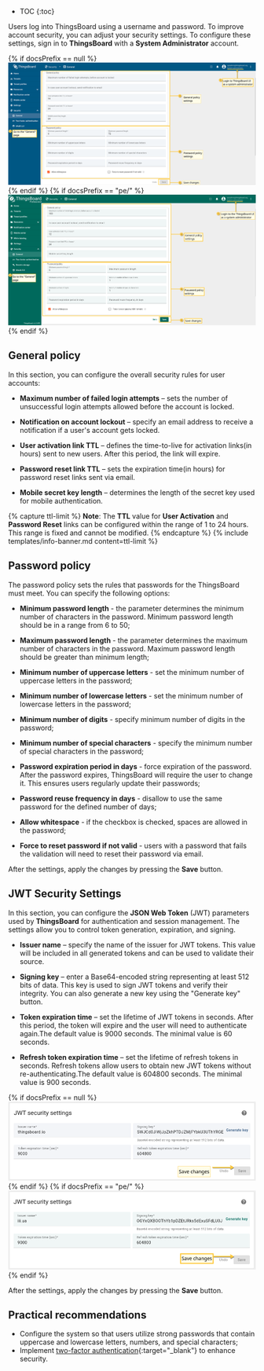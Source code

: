 * TOC
{:toc}

Users log into ThingsBoard using a username and password. To improve account security, you can adjust your security settings. To configure these settings, sign in to **ThingsBoard** with a **System Administrator** account.

{% if docsPrefix == null %}
![image](/images/user-guide/ui/security-settings/security-settings-general-ce.png)
{% endif %}
{% if docsPrefix == "pe/" %}
![image](/images/user-guide/ui/security-settings/security-settings-general-pe.png)
{% endif %}

## General policy

In this section, you can configure the overall security rules for user accounts:

- **Maximum number of failed login attempts** – sets the number of unsuccessful login attempts allowed before the account is locked.

- **Notification on account lockout** – specify an email address to receive a notification if a user's account gets locked.

- **User activation link TTL** – defines the time-to-live for activation links(in hours) sent to new users. After this period, the link will expire.

- **Password reset link TTL** – sets the expiration time(in hours) for password reset links sent via email.

- **Mobile secret key length** – determines the length of the secret key used for mobile authentication.

{% capture ttl-limit %}
**Note**:
The **TTL** value for **User Activation** and **Password Reset** links can be configured within the range of 1 to 24 hours. This range is fixed and cannot be modified.
{% endcapture %}
{% include templates/info-banner.md content=ttl-limit %}

## Password policy

The password policy sets the rules that passwords for the ThingsBoard must meet. You can specify the following options:

- **Minimum password length** - the parameter determines the minimum number of characters in the password. Minimum password length should be in a range from 6 to 50;

- **Maximum password length** - the parameter determines the maximum number of characters in the password. Maximum password length should be greater than minimum length;

- **Minimum number of uppercase letters** - set the minimum number of uppercase letters in the password;

- **Minimum number of lowercase letters** - set the minimum number of lowercase letters in the password;

- **Minimum number of digits** - specify minimum number of digits in the password;

- **Minimum number of special characters** - specify the minimum number of special characters in the password;

- **Password expiration period in days** - force expiration of the password. After the password expires, ThingsBoard will require the user to change it. This ensures users regularly update their passwords;

- **Password reuse frequency in days** - disallow to use the same password for the defined number of days;

- **Allow whitespace** - if the checkbox is checked, spaces are allowed in the password;

- **Force to reset password if not valid** - users with a password that fails the validation will need to reset their password via email.

After the settings, apply the changes by pressing the **Save** button.

## JWT Security Settings

In this section, you can configure the **JSON Web Token** (JWT) parameters used by **ThingsBoard** for authentication and session management. The settings allow you to control token generation, expiration, and signing.

- **Issuer name** – specify the name of the issuer for JWT tokens. This value will be included in all generated tokens and can be used to validate their source.

- **Signing key** – enter a Base64-encoded string representing at least 512 bits of data. This key is used to sign JWT tokens and verify their integrity. You can also generate a new key using the "Generate key" button.

- **Token expiration time** – set the lifetime of JWT tokens in seconds. After this period, the token will expire and the user will need to authenticate again.The default value is 9000 seconds. The minimal value is 60 seconds.

- **Refresh token expiration time** – set the lifetime of refresh tokens in seconds. Refresh tokens allow users to obtain new JWT tokens without re-authenticating.The default value is 604800 seconds. The minimal value is 900 seconds.

{% if docsPrefix == null %}
![image](/images/user-guide/ui/security-settings/security-settings-JWT-ce.png)
{% endif %}
{% if docsPrefix == "pe/" %}
![image](/images/user-guide/ui/security-settings/security-settings-JWT-pe.png)
{% endif %}


After the settings, apply the changes by pressing the **Save** button.

## Practical recommendations

- Configure the system so that users utilize strong passwords that contain uppercase and lowercase letters, numbers, and special characters;
- Implement [two-factor authentication](/docs/{{docsPrefix}}user-guide/two-factor-authentication/){:target="_blank"} to enhance security.
